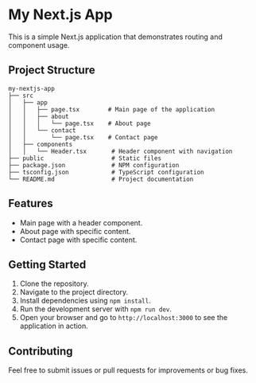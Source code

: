 # My Next.js App

This is a simple Next.js application that demonstrates routing and component usage.

## Project Structure

```
my-nextjs-app
├── src
│   ├── app
│   │   ├── page.tsx        # Main page of the application
│   │   ├── about
│   │   │   └── page.tsx    # About page
│   │   └── contact
│   │       └── page.tsx    # Contact page
│   ├── components
│   │   └── Header.tsx       # Header component with navigation
├── public                   # Static files
├── package.json             # NPM configuration
├── tsconfig.json            # TypeScript configuration
└── README.md                # Project documentation
```

## Features

- Main page with a header component.
- About page with specific content.
- Contact page with specific content.

## Getting Started

1. Clone the repository.
2. Navigate to the project directory.
3. Install dependencies using `npm install`.
4. Run the development server with `npm run dev`.
5. Open your browser and go to `http://localhost:3000` to see the application in action.

## Contributing

Feel free to submit issues or pull requests for improvements or bug fixes.